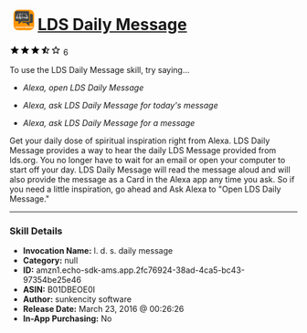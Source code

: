 # &nbsp;<img src="skill_icon" alt="LDS Daily Message icon" width="36"> [LDS Daily Message](http://alexa.amazon.com/#skills/amzn1.echo-sdk-ams.app.2fc76924-38ad-4ca5-bc43-97354be25e46)
![3.8 stars](../../images/ic_star_black_18dp_1x.png)![3.8 stars](../../images/ic_star_black_18dp_1x.png)![3.8 stars](../../images/ic_star_black_18dp_1x.png)![3.8 stars](../../images/ic_star_half_black_18dp_1x.png)![3.8 stars](../../images/ic_star_border_black_18dp_1x.png) 6

To use the LDS Daily Message skill, try saying...

* *Alexa, open LDS Daily Message*

* *Alexa, ask LDS Daily Message for today's message*

* *Alexa, ask LDS Daily Message for a message*

Get your daily dose of spiritual inspiration right from Alexa. LDS Daily Message provides a way to hear the daily LDS Message provided from lds.org. You no longer have to wait for an email or open your computer to start off your day.  LDS Daily Message will read the message aloud and will also provide the message as a Card in the Alexa app any time you ask.  So if you need a little inspiration, go ahead and Ask Alexa to "Open LDS Daily Message."

***

### Skill Details

* **Invocation Name:** l. d. s. daily message
* **Category:** null
* **ID:** amzn1.echo-sdk-ams.app.2fc76924-38ad-4ca5-bc43-97354be25e46
* **ASIN:** B01DBEOE0I
* **Author:** sunkencity software
* **Release Date:** March 23, 2016 @ 00:26:26
* **In-App Purchasing:** No
